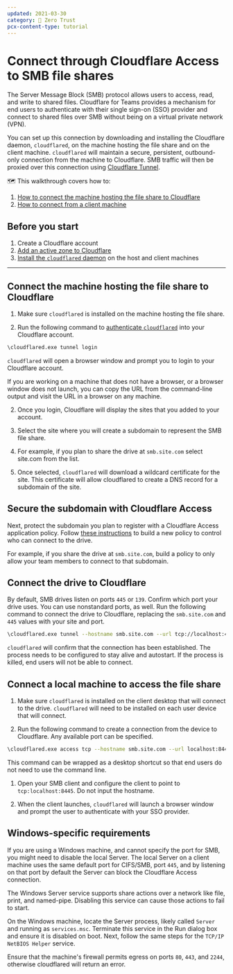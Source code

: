 ```yaml
---
updated: 2021-03-30
category: 🔐 Zero Trust
pcx-content-type: tutorial
---
```


# Connect through Cloudflare Access to SMB file shares

The Server Message Block (SMB) protocol allows users to access, read, and write to shared files. Cloudflare for Teams provides a mechanism for end users to authenticate with their single sign-on (SSO) provider and connect to shared files over SMB without being on a virtual private network (VPN).

You can set up this connection by downloading and installing the Cloudflare daemon, `cloudflared`, on the machine hosting the file share and on the client machine. `cloudflared` will maintain a secure, persistent, outbound-only connection from the machine to Cloudflare. SMB traffic will then be proxied over this connection using [Cloudflare Tunnel](https://www.cloudflare.com/products/tunnel/).

🗺️ This walkthrough covers how to:

1. [How to connect the machine hosting the file share to Cloudflare](#host-machine)
2. [How to connect from a client machine](#client-machine)

## Before you start

1. Create a Cloudflare account
1. [Add an active zone to Cloudflare](https://support.cloudflare.com/hc/articles/201720164-Creating-a-Cloudflare-account-and-adding-a-website)
1. [Install the `cloudflared` daemon](/connections/connect-apps/install-and-setup/installation) on the host and client machines

---

## Connect the machine hosting the file share to Cloudflare

1. Make sure `cloudflared` is installed on the machine hosting the file share.

1. Run the following command to [authenticate `cloudflared`](/connections/connect-apps/install-and-setup/setup) into your Cloudflare account.

```bash
\cloudflared.exe tunnel login
```

`cloudflared` will open a browser window and prompt you to login to your Cloudflare account.

If you are working on a machine that does not have a browser, or a browser window does not launch, you can copy the URL from the command-line output and visit the URL in a browser on any machine.

2. Once you login, Cloudflare will display the sites that you added to your account.

3. Select the site where you will create a subdomain to represent the SMB file share.

4. For example, if you plan to share the drive at `smb.site.com` select site.com from the list.

5. Once selected, `cloudflared` will download a wildcard certificate for the site. This certificate will allow cloudflared to create a DNS record for a subdomain of the site.

## Secure the subdomain with Cloudflare Access

Next, protect the subdomain you plan to register with a Cloudflare Access application policy. Follow [these instructions](/policies/zero-trust/) to build a new policy to control who can connect to the drive.

For example, if you share the drive at `smb.site.com`, build a policy to only allow your team members to connect to that subdomain.

## Connect the drive to Cloudflare

By default, SMB drives listen on ports `445` or `139`. Confirm which port your drive uses. You can use nonstandard ports, as well.
Run the following command to connect the drive to Cloudflare, replacing the `smb.site.com` and `445` values with your site and port.

```bash
\cloudflared.exe tunnel --hostname smb.site.com --url tcp://localhost:445
```

`cloudflared` will confirm that the connection has been established. The process needs to be configured to stay alive and autostart. If the process is killed, end users will not be able to connect.

## Connect a local machine to access the file share

1. Make sure `cloudflared` is installed on the client desktop that will connect to the drive. `cloudflared` will need to be installed on each user device that will connect.

1. Run the following command to create a connection from the device to Cloudflare. Any available port can be specified.

```bash
\cloudflared.exe access tcp --hostname smb.site.com --url localhost:8445
```

This command can be wrapped as a desktop shortcut so that end users do not need to use the command line.

1. Open your SMB client and configure the client to point to `tcp:localhost:8445`. Do not input the hostname.

1. When the client launches, `cloudflared` will launch a browser window and prompt the user to authenticate with your SSO provider.

## Windows-specific requirements

If you are using a Windows machine, and cannot specify the port for SMB, you might need to disable the local Server. The local Server on a client machine uses the same default port for CIFS/SMB, port `445`, and by listening on that port by default the Server can block the Cloudflare Access connection.

The Windows Server service supports share actions over a network like file, print, and named-pipe. Disabling this service can cause those actions to fail to start.

On the Windows machine, locate the Server process, likely called `Server` and running as `services.msc`. Terminate this service in the Run dialog box and ensure it is disabled on boot. Next, follow the same steps for the `TCP/IP NetBIOS Helper` service.

<Aside>

Ensure that the machine's firewall permits egress on ports `80`, `443`, and `2244`, otherwise cloudflared will return an error.

</Aside>
